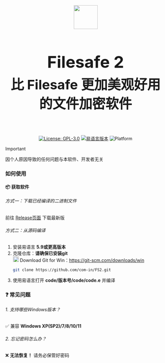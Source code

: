 <div align="center">
  
<img src="https://github.com/user-attachments/assets/2058e18a-ff2d-4b97-94f9-38c845355792" width="75" height="75">

<h2 style="font-size: 3.2rem; margin-bottom: 0.5rem;">Filesafe 2</h2>
<h3 style="font-size: 2.6rem; margin-top: 0;">比 Filesafe 更加美观好用的文件加密软件</h3> </br>

[![License: GPL-3.0](https://img.shields.io/badge/License-GPLv3-blue.svg)](https://www.gnu.org/licenses/gpl-3.0)
[![易语言版本](https://img.shields.io/badge/易语言-5.9%2B-orange)](https://www.eyuyan.com/)
![Platform](https://img.shields.io/badge/Platform-Windows-brightgreen)

</div>

> [!IMPORTANT]
> 因个人原因导致的任何问题与本软件、开发者无关

### 如何使用
#### 📦 获取软件
###### 方式一：下载已经编译的二进制文件
前往 [Release页面](https://github.com/com-in/FS2/releases) 下载最新版
###### 方式二：从源码编译
1. 安装易语言 **5.9或更高版本**
2. 克隆仓库：**请确保已安装git**</br>
   <img src="https://git-scm.com/images/logos/downloads/Git-Icon-1788C.png" width="18" height="18"> Download Git for Win：https://git-scm.com/downloads/win </br>
   ```bash
   git clone https://github.com/com-in/FS2.git
3. 使用易语言打开 **code/版本号/code/code.e** 并编译

### ❓ 常见问题
###### 1. 支持哪些Windows版本？</br>
✅ 兼容 **Windows XP(SP2)/7/8/10/11**
###### 2. 忘记密码怎么办？</br>
❌ **无法恢复！** 请务必保管好密码
